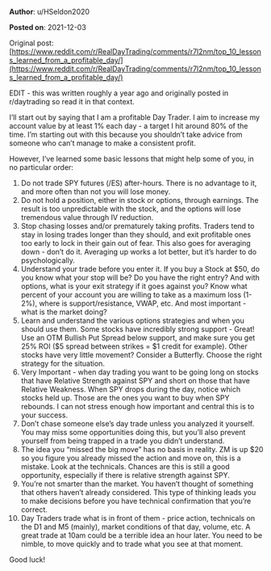**Author**: u/HSeldon2020

**Posted on**: 2021-12-03

Original post: [https://www.reddit.com/r/RealDayTrading/comments/r7l2nm/top_10_lessons_learned_from_a_profitable_day/](https://www.reddit.com/r/RealDayTrading/comments/r7l2nm/top_10_lessons_learned_from_a_profitable_day/)

EDIT - this was written roughly a year ago and originally posted in r/daytrading so read it in that context. 

I’ll start out by saying that I am a profitable Day Trader. I aim to increase my account value by at least 1% each day - a target I hit around 80% of the time. I’m starting out with this because you shouldn’t take advice from someone who can’t manage to make a consistent profit.

However, I’ve learned some basic lessons that might help some of you, in no particular order:

1. Do not trade SPY futures (/ES) after-hours. There is no advantage to it, and more often than not you will lose money.
2. Do not hold a position, either in stock or options, through earnings. The result is too unpredictable with the stock, and the options will lose tremendous value through IV reduction.
3. Stop chasing losses and/or prematurely taking profits. Traders tend to stay in losing trades longer than they should, and exit profitable ones too early to lock in their gain out of fear. This also goes for averaging down - don’t do it. Averaging up works a lot better, but it’s harder to do psychologically.
4. Understand your trade before you enter it. If you buy a Stock at $50, do you know what your stop will be? Do you have the right entry? And with options, what is your exit strategy if it goes against you? Know what percent of your account you are willing to take as a maximum loss (1-2%), where is support/resistance, VWAP, etc. And most important - what is the market doing?
5. Learn and understand the various options strategies and when you should use them. Some stocks have incredibly strong support - Great! Use an OTM Bullish Put Spread below support, and make sure you get 25% ROI ($5 spread between strikes = $1 credit for example). Other stocks have very little movement? Consider a Butterfly. Choose the right strategy for the situation.
6. Very Important - when day trading you want to be going long on stocks that have Relative Strength against SPY and short on those that have Relative Weakness. When SPY drops during the day, notice which stocks held up. Those are the ones you want to buy when SPY rebounds. I can not stress enough how important and central this is to your success.
7. Don’t chase someone else’s day trade unless you analyzed it yourself. You may miss some opportunities doing this, but you’ll also prevent yourself from being trapped in a trade you didn’t understand.
8. The idea you “missed the big move” has no basis in reality. ZM is up $20 so you figure you already missed the action and move on, this is a mistake. Look at the technicals. Chances are this is still a good opportunity, especially if there is relative strength against SPY.
9. You’re not smarter than the market. You haven’t thought of something that others haven’t already considered. This type of thinking leads you to make decisions before you have technical confirmation that you’re correct.
10. Day Traders trade what is in front of them - price action, technicals on the D1 and M5 (mainly), market conditions of that day, volume, etc. A great trade at 10am could be a terrible idea an hour later. You need to be nimble, to move quickly and to trade what you see at that moment.

Good luck!